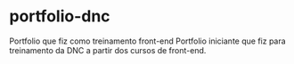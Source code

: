 # portfolio-dnc
Portfolio que fiz como treinamento front-end
Portfolio iniciante que fiz para treinamento da DNC a partir dos cursos de front-end.
